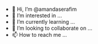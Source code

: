- 👋 Hi, I’m @amandaserafim
- 👀 I’m interested in ...
- 🌱 I’m currently learning ...
- 💞️ I’m looking to collaborate on ...
- 📫 How to reach me ...

<!---
amandaserafim/amandaserafim is a ✨ special ✨ repository because its `README.md` (this file) appears on your GitHub profile.
You can click the Preview link to take a look at your changes.
--->
